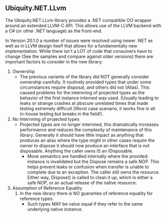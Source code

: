 ## Ubiquity.NET.LLvm
The Ubiquity.NET.LLvm library provides a .NET compatible OO wrapper around an extended LLVM-C
API. This allows use of the LLVM backend with a C# (or other .NET language) as the front-end.

In Version 20.1.0 a number of issues were resolved using newer .NET as well as in LLVM design
itself that allows for a fundamentally new implementation. While there isn't a LOT of code
that consumers have to change (See the samples and compare against older versions) there are
important factors to consider in the new library:
1) Ownership
    - The previous variants of the library did NOT generally consider ownership carefully. It
      routinely provided types that under some circumstances require disposal, and others did
      not (Alias). This caused problems for the internning of projected types as the behavior
      of the first instance interned was used. (Usually leading to leaks or strange crashes at
      pbscure unrelated times that made testing extremely difficult [Worst case scenario, it
      works fine in all in-house testing but breaks in the field!).
3) No Internning of projected types
    - Projected types are no longer internned, this dramatically increases performance and
      reduces the complexity of maintenance of this library. Generally it should have little
      impact as anything that produces an alias where the type might in other cases require
      the owner to dispose it should now produce an interface that is not disposable. Anything
      the caller owns IS an IDisposable.
        - Move semantics are handled internally where the provided instance is invalidated but
          the Dispose remains a safe NOP. This helps prevent leaks or confusion when transfer is
          unable to complete due to an exception. The caller still owns the resource. Either way,
          Dispose() is called to clean it up, which is either a safe NOP, or an actual release of
          the native resource.
2) Assumption of Reference Equality
    1) In the new library there is NO guarantee of reference equality for reference types.
        - Such types MAY be value equal if they refer to the same underlying native instance.
